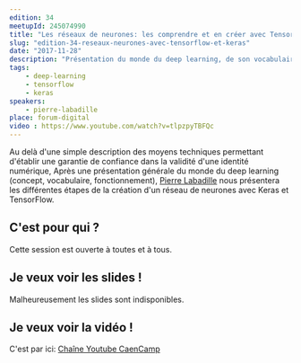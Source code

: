 ```yaml
---
edition: 34
meetupId: 245074990
title: "Les réseaux de neurones: les comprendre et en créer avec TensorFlow et Keras"
slug: "edition-34-reseaux-neurones-avec-tensorflow-et-keras"
date: "2017-11-28"
description: "Présentation du monde du deep learning, de son vocabulaire, fonctionnement et de ces concepts pour amener la présentation des différentes étapes de création d'un réseau de neurones."
tags:
    - deep-learning
    - tensorflow
    - keras
speakers:
    - pierre-labadille
place: forum-digital
video : https://www.youtube.com/watch?v=tlpzpyTBFQc
---
```


Au delà d'une simple description des moyens techniques permettant d'établir une garantie de
confiance dans la validité d'une identité numérique,
Après une présentation générale du monde du deep learning (concept, vocabulaire, fonctionnement), [Pierre Labadille](https://twitter.com/plabadille) nous présentera les différentes étapes de la création d'un réseau de neurones avec Keras et TensorFlow.

<!-- more -->

## C'est pour qui ?

Cette session est ouverte à toutes et à tous.

## Je veux voir les slides !

Malheureusement les slides sont indisponibles.

## Je veux voir la vidéo !

C'est par ici: [Chaîne Youtube CaenCamp](https://www.youtube.com/watch?v=tlpzpyTBFQc)

